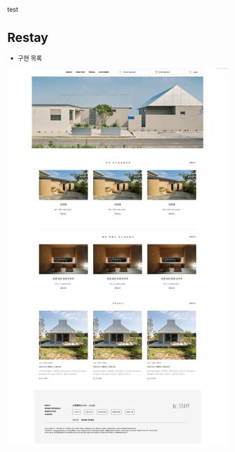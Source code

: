 test



# Restay

* 구현 목록

![Re:Stay](https://github.com/ywlee202303/myProject/blob/main/Restay/src/main/webapp/resources/img/RestayMainPage.png)
